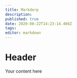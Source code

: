 ```yaml
---
title: Markderp
description: 
published: true
date: 2020-08-22T14:23:14.466Z
tags: 
editor: markdown
---
```


# Header
Your content here